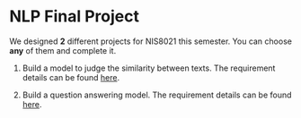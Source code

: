 # NLP Final Project
We designed **2** different projects for NIS8021 this semester. You can choose **any** of them and complete it.

1.    Build a model to judge the similarity between texts. The requirement details can be found [here](Quora_Question_Pairs/README.md).

2.    Build a question answering model. The requirement details can be found [here](SQuAD/README.md).
